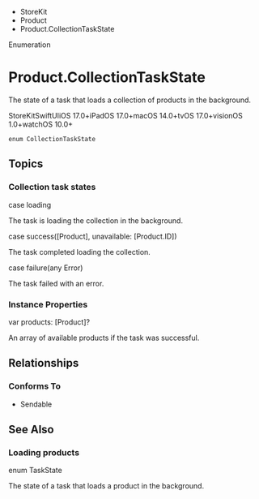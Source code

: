 

- StoreKit
- Product
-  Product.CollectionTaskState 

Enumeration

# Product.CollectionTaskState

The state of a task that loads a collection of products in the background.

StoreKitSwiftUIiOS 17.0+iPadOS 17.0+macOS 14.0+tvOS 17.0+visionOS 1.0+watchOS 10.0+

``` source
enum CollectionTaskState
```

## Topics

### Collection task states

case loading

The task is loading the collection in the background.

case success([Product], unavailable: [Product.ID])

The task completed loading the collection.

case failure(any Error)

The task failed with an error.

### Instance Properties

var products: [Product]?

An array of available products if the task was successful.

## Relationships

### Conforms To

- Sendable

## See Also

### Loading products

enum TaskState

The state of a task that loads a product in the background.

